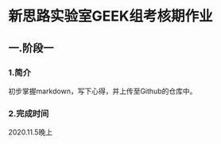 # 新思路实验室GEEK组考核期作业

## 一.阶段一

### 1.简介

初步掌握markdown，写下心得，并上传至Github的仓库中。

### 2.完成时间

2020.11.5晚上

